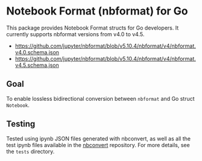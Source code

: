 # Notebook Format (nbformat) for Go 
This package provides Notebook Format structs for Go developers.
It currently supports nbformat versions from v4.0 to v4.5.
- https://github.com/jupyter/nbformat/blob/v5.10.4/nbformat/v4/nbformat.v4.0.schema.json
- https://github.com/jupyter/nbformat/blob/v5.10.4/nbformat/v4/nbformat.v4.5.schema.json

## Goal
To enable lossless bidirectional conversion between `nbformat` and Go struct `Notebook`.

## Testing
Tested using ipynb JSON files generated with nbconvert, as well as all the test ipynb files available in the [nbconvert](https://github.com/jupyter/nbconvert) repository.
For more details, see the `tests` directory.
